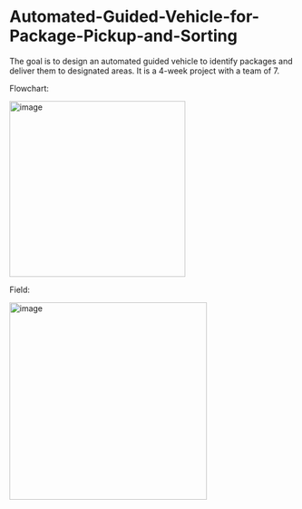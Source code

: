 # Automated-Guided-Vehicle-for-Package-Pickup-and-Sorting

The goal is to design an automated guided vehicle to identify packages and deliver them to designated areas. It is a 4-week project with a team of 7.

Flowchart:

<img width="310" alt="image" src="https://github.com/IsaacLam609/Automated-Guided-Vehicle-for-Package-Pickup-and-Sorting/assets/153698025/830d9196-4039-4004-a05d-625932e36679">

Field:

<img width="348" alt="image" src="https://github.com/IsaacLam609/Automated-Guided-Vehicle-for-Package-Pickup-and-Sorting/assets/153698025/553e214b-95cd-4805-9df0-ff80c258c8b7">

